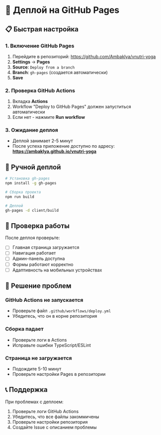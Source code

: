 # 🚀 Деплой на GitHub Pages

## 📋 Быстрая настройка

### 1. Включение GitHub Pages
1. Перейдите в репозиторий: https://github.com/Ambaklya/vnutri-yoga
2. **Settings** → **Pages**
3. **Source**: `Deploy from a branch`
4. **Branch**: `gh-pages` (создается автоматически)
5. **Save**

### 2. Проверка GitHub Actions
1. Вкладка **Actions**
2. Workflow "Deploy to GitHub Pages" должен запуститься автоматически
3. Если нет - нажмите **Run workflow**

### 3. Ожидание деплоя
- Деплой занимает 2-5 минут
- После успеха приложение доступно по адресу: **https://ambaklya.github.io/vnutri-yoga**

## 🔧 Ручной деплой

```bash
# Установка gh-pages
npm install -g gh-pages

# Сборка проекта
npm run build

# Деплой
gh-pages -d client/build
```

## 📱 Проверка работы

После деплоя проверьте:
- [ ] Главная страница загружается
- [ ] Навигация работает
- [ ] Админ-панель доступна
- [ ] Формы работают корректно
- [ ] Адаптивность на мобильных устройствах

## 🚨 Решение проблем

### GitHub Actions не запускается
- Проверьте файл `.github/workflows/deploy.yml`
- Убедитесь, что он в корне репозитория

### Сборка падает
- Проверьте логи в Actions
- Исправьте ошибки TypeScript/ESLint

### Страница не загружается
- Подождите 5-10 минут
- Проверьте настройки Pages в репозитории

## 📞 Поддержка

При проблемах с деплоем:
1. Проверьте логи GitHub Actions
2. Убедитесь, что все файлы закоммичены
3. Проверьте настройки репозитория
4. Создайте Issue с описанием проблемы
